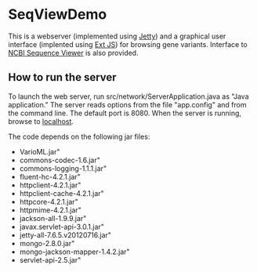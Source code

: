 SeqViewDemo
===========

This is a webserver (implemented using [Jetty](http://www.eclipse.org/jetty/))
and a graphical user interface (implented using [Ext JS](http://www.sencha.com/products/extjs/))
for browsing gene variants. Interface to [NCBI Sequence Viewer](http://www.ncbi.nlm.nih.gov/projects/sviewer/)
is also provided.

How to run the server
---------------------

To launch the web server, run src/network/ServerApplication.java as "Java application." 
The server reads options from the file "app.config" and from the command line. The default 
port is 8080. When the server is running, browse to 
  [localhost](http://localhost:8080/fimmwidget.html).

The code depends on the following jar files:
  * VarioML.jar"
  * commons-codec-1.6.jar"
  * commons-logging-1.1.1.jar"
  * fluent-hc-4.2.1.jar"
  * httpclient-4.2.1.jar"
  * httpclient-cache-4.2.1.jar"
  * httpcore-4.2.1.jar"
  * httpmime-4.2.1.jar"
  * jackson-all-1.9.9.jar"
  * javax.servlet-api-3.0.1.jar"
  * jetty-all-7.6.5.v20120716.jar"
  * mongo-2.8.0.jar"
  * mongo-jackson-mapper-1.4.2.jar"
  * servlet-api-2.5.jar"


